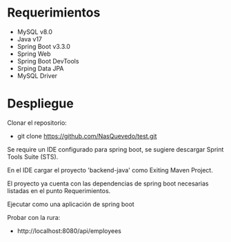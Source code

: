 # Requerimientos

- MySQL v8.0
- Java v17
- Spring Boot v3.3.0
- Spring Web
- Spring Boot DevTools
- Srping Data JPA
- MySQL Driver

# Despliegue

Clonar el repositorio:

- git clone https://github.com/NasQuevedo/test.git

Se require un IDE configurado para spring boot, se sugiere descargar Sprint Tools Suite (STS).

En el IDE cargar el proyecto 'backend-java' como Exiting Maven Project.

El proyecto ya cuenta con las dependencias de spring boot necesarias listadas en el punto Requerimientos.

Ejecutar como una aplicación de spring boot

Probar con la rura:
- http://localhost:8080/api/employees

